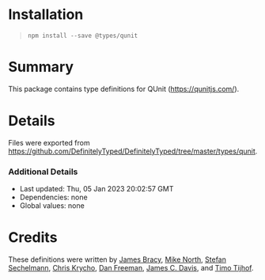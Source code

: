 # Installation
> `npm install --save @types/qunit`

# Summary
This package contains type definitions for QUnit (https://qunitjs.com/).

# Details
Files were exported from https://github.com/DefinitelyTyped/DefinitelyTyped/tree/master/types/qunit.

### Additional Details
 * Last updated: Thu, 05 Jan 2023 20:02:57 GMT
 * Dependencies: none
 * Global values: none

# Credits
These definitions were written by [James Bracy](https://github.com/waratuman), [Mike North](https://github.com/mike-north), [Stefan Sechelmann](https://github.com/sechel), [Chris Krycho](https://github.com/chriskrycho), [Dan Freeman](https://github.com/dfreeman), [James C. Davis](https://github.com/jamescdavis), and [Timo Tijhof](https://github.com/Krinkle).
